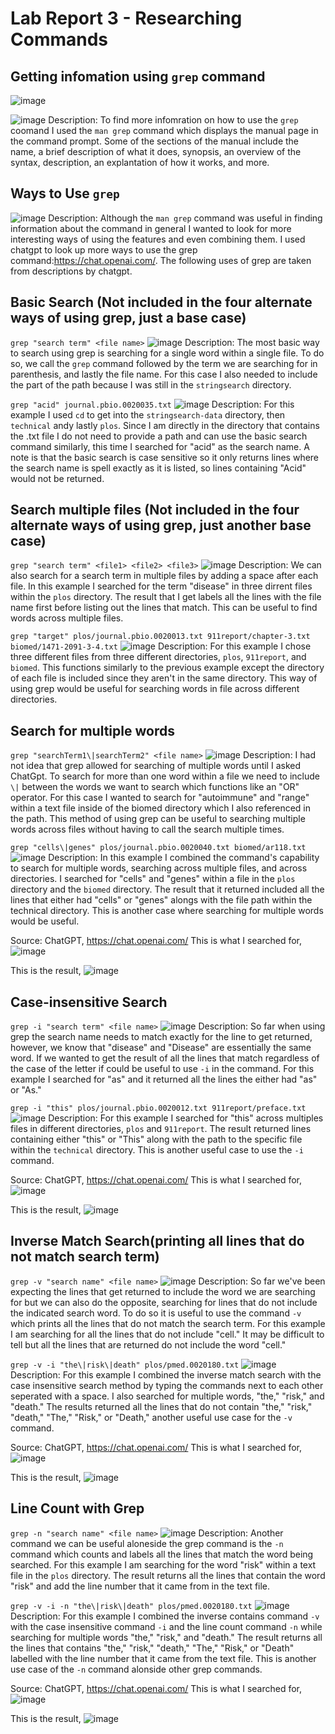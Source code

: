 # Lab Report 3 - Researching Commands

## Getting infomation using `grep` command

![image](https://user-images.githubusercontent.com/123513732/236664973-1cf199fe-f464-4d76-b3a8-be4801ebe399.png)

![image](https://user-images.githubusercontent.com/123513732/236664898-9e8c97a6-3ef0-486f-b9e8-0266030ab170.png)
Description: To find more infomration on how to use the `grep` coomand I used the `man grep` command which displays the manual page in the command prompt. Some of the sections of the manual include the name, a brief description of what it does, synopsis, an overview of the syntax, description, an explantation of how it works, and more.

## Ways to Use `grep`
![image](https://user-images.githubusercontent.com/123513732/236665407-f0a47518-4076-47c5-8c05-1f0a32292dcc.png)
Description: Although the `man grep` command was useful in finding information about the command in general I wanted to look for more interesting ways of using the features and even combining them. I used chatgpt to look up more ways to use the grep command:https://chat.openai.com/. The following uses of grep are taken from descriptions by chatgpt.

## Basic Search (Not included in the four alternate ways of using grep, just a base case)
`grep "search term" <file name>`
![image](https://user-images.githubusercontent.com/123513732/236665801-03d9142a-55ca-4d33-80ff-640ea2def2ed.png)
Description: The most basic way to search using grep is searching for a single word within a single file. To do so, we call the `grep` command followed by the term we are searching for in parenthesis, and lastly the file name. For this case I also needed to include the part of the path because I was still in the `stringsearch` directory.

`grep "acid" journal.pbio.0020035.txt`
![image](https://user-images.githubusercontent.com/123513732/236668434-09165f47-33e1-431e-99b0-5377864a3dcf.png)
Description: For this example I used `cd` to get into the `stringsearch-data` directory, then `technical` andy lastly `plos`. Since I am directly in the directory that contains the .txt file I do not need to provide a path and can use the basic search command similarly, this time I searched for "acid" as the search name. A note is that the basic search is case sensitive so it only returns lines where the search name is spell exactly as it is listed, so lines containing "Acid" would not be returned.

## Search multiple files (Not included in the four alternate ways of using grep, just another base case)
`grep "search term" <file1> <file2> <file3>`
![image](https://user-images.githubusercontent.com/123513732/236668809-58f708ee-a513-4fac-904a-c2cfb00f3b23.png)
Description: We can also search for a search term in multiple files by adding a space after each file. In this example I searched for the term "disease" in three dirrent files within the `plos` directory. The result that I get labels all the lines with the file name first before listing out the lines that match. This can be useful to find words across multiple files.

`grep "target" plos/journal.pbio.0020013.txt 911report/chapter-3.txt biomed/1471-2091-3-4.txt`
![image](https://user-images.githubusercontent.com/123513732/236669136-b6d4039d-38da-4310-90e2-82628c290e2a.png)
Description: For this example I chose three different files from three different directories, `plos`, `911report`, and `biomed`. This functions similarly to the previous example except the directory of each file is included since they aren't in the same directory. This way of using grep would be useful for searching words in file across different directories.

## Search for multiple words 
`grep "searchTerm1\|searchTerm2" <file name>`
![image](https://user-images.githubusercontent.com/123513732/236714141-f687aebd-ea2a-4a48-a5ba-8ce615a7f922.png)
Description: I had not idea that grep allowed for searching of multiple words until I asked ChatGpt. To search for more than one word within a file we need to include `\|` between the words we want to search which functions like an "OR" operator. For this case I wanted to search for "autoimmune" and "range" within a text file inside of the biomed directory which I also referenced in the path. This method of using grep can be useful to searching multiple words across files without having to call the search multiple times.

`grep "cells\|genes" plos/journal.pbio.0020040.txt biomed/ar118.txt`
![image](https://user-images.githubusercontent.com/123513732/236716054-8c1b47d3-71f2-49bf-80e7-7c4e6e4f24a4.png)
Description: In this example I combined the command's capability to search for multiple words, searching across multiple files, and across directories. I searched for "cells" and "genes" within a file in the `plos` directory and the `biomed` directory. The result that it returned included all the lines that either had "cells" or "genes" alongs with the file path within the technical directory. This is another case where searching for multiple words would be useful.

Source: ChatGPT, https://chat.openai.com/
This is what I searched for,
![image](https://github.com/chrissngn/cse15l-lab-reports/assets/123513732/fae07bdb-e88b-44fe-b47b-a1194a1a19b5)

This is the result,
![image](https://github.com/chrissngn/cse15l-lab-reports/assets/123513732/0a71403e-c86b-4141-8536-0f135f0e89e5)

## Case-insensitive Search
`grep -i "search term" <file name>`
![image](https://user-images.githubusercontent.com/123513732/236669321-a4c6fa73-8d62-422a-bb0e-b0ec5e47f1f8.png)
Description: So far when using grep the search name needs to match exactly for the line to get returned, however, we know that "disease" and "Disease" are essentially the same word. If we wanted to get the result of all the lines that match regardless of the case of the letter if could be useful to use `-i` in the command. For this example I searched for "as" and it returned all the lines the either had "as" or "As." 

`grep -i "this" plos/journal.pbio.0020012.txt 911report/preface.txt`
![image](https://user-images.githubusercontent.com/123513732/236669461-35cf46cd-bcc5-49a3-a2d6-11fec0612c9c.png)
Description: For this example I searched for "this" across multiples files in different directories, `plos` and `911report`. The result returned lines containing either "this" or "This" along with the path to the specific file within the `technical` directory. This is another useful case to use the `-i` command.

Source: ChatGPT, https://chat.openai.com/
This is what I searched for,
![image](https://github.com/chrissngn/cse15l-lab-reports/assets/123513732/4d254c78-0ae6-4fe1-9aae-d05dae8a96c6)

This is the result,
![image](https://github.com/chrissngn/cse15l-lab-reports/assets/123513732/ae2c5ad2-44f6-4cc0-9121-b953a0e23b61)

## Inverse Match Search(printing all lines that do not match search term)
`grep -v "search name" <file name>`
![image](https://user-images.githubusercontent.com/123513732/236724580-b3b42dad-43ac-4f3a-a6ad-c477a038bba7.png)
Description: So far we've been expecting the lines that get returned to include the word we are searching for but we can also do the opposite, searching for lines that do not include the indicated search word. To do so it is useful to use the command `-v` which prints all the lines that do not match the search term. For this example I am searching for all the lines that do not include "cell." It may be difficult to tell but all the lines that are returned do not include the word "cell."

`grep -v -i "the\|risk\|death" plos/pmed.0020180.txt`
![image](https://user-images.githubusercontent.com/123513732/236724940-b0877bb8-c36b-4213-9f44-2e5225c5d31e.png)
Description: For this example I combined the inverse match search with the case insensitive search method by typing the commands next to each other seperated with a space. I also searched for multiple words, "the," "risk," and "death." The results returned all the lines that do not contain "the," "risk," "death," "The," "Risk," or "Death," another useful use case for the `-v` command. 

Source: ChatGPT, https://chat.openai.com/
This is what I searched for,
![image](https://github.com/chrissngn/cse15l-lab-reports/assets/123513732/4d254c78-0ae6-4fe1-9aae-d05dae8a96c6)

This is the result,
![image](https://github.com/chrissngn/cse15l-lab-reports/assets/123513732/b2e127e9-a029-4cba-a944-b43d0a71c32e)

## Line Count with Grep
`grep -n "search name" <file name>`
![image](https://user-images.githubusercontent.com/123513732/236725272-d8172630-6acf-4d71-af8e-9a5133422fde.png)
Description: Another command we can be useful aloneside the grep command is the `-n` command which counts and labels all the lines that match the word being searched. For this example I am searching for the word "risk" within a text file in the `plos` directory. The result returns all the lines that contain the word "risk" and add the line number that it came from in the text file.

`grep -v -i -n "the\|risk\|death" plos/pmed.0020180.txt`
![image](https://user-images.githubusercontent.com/123513732/236725348-0ae20c2f-6a04-4098-b0de-6cd96ae5c857.png)
Description: For this example I combined the inverse contains command `-v` with the case insensitive command `-i` and the line count command `-n` while searching for multiple words "the," "risk," and "death." The result returns all the lines that contains "the," "risk," "death," "The," "Risk," or "Death" labelled with the line number that it came from the text file. This is another use case of the `-n` command alonside other grep commands. 

Source: ChatGPT, https://chat.openai.com/
This is what I searched for,
![image](https://github.com/chrissngn/cse15l-lab-reports/assets/123513732/4d254c78-0ae6-4fe1-9aae-d05dae8a96c6)

This is the result,
![image](https://github.com/chrissngn/cse15l-lab-reports/assets/123513732/a7641e87-768a-41ab-a7e3-b36746249337)

